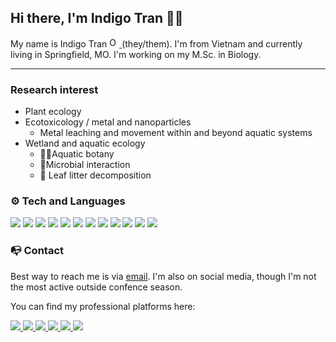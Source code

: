 ## Hi there, I'm Indigo Tran 👋🏽

My name is Indigo Tran <a href="https://orcid.org/0000-0001-9788-8875">
<img alt="ORCID logo" src="https://info.orcid.org/wp-content/uploads/2019/11/orcid_16x16.png" width="16" height="16" />
</a> (they/them). I'm from Vietnam and currently living in Springfield, MO. I'm working on my M.Sc. in Biology.

***

### Research interest
* Plant ecology
* Ecotoxicology / metal and nanoparticles
  - Metal leaching and movement within and beyond aquatic systems
* Wetland and aquatic ecology
  - 🌿🌱Aquatic botany
  - 🦠Microbial interaction
  - 🍂 Leaf litter decomposition

### ⚙ Tech and Languages

<img src= "https://img.shields.io/badge/OS-Windows-informational?style=for-the-badge&logo=windows&logoColor=white&color=748e54" /> <img src= "https://img.shields.io/badge/Code-R-informational?style=for-the-badge&logo=R&logoColor=white&color=748e54" />
<img src= "https://img.shields.io/badge/Code-python-informational?style=for-the-badge&logo=python&logoColor=white&color=748e54" /> <img src= "https://img.shields.io/badge/Code-JMP-informational?style=for-the-badge&logoColor=white&color=748e54"/>
<img src= "https://img.shields.io/badge/Tool-OpenRefine-informational?style=for-the-badge&logoColor=white&color=748e54" /> <img src= "https://img.shields.io/badge/Tool-ImageJ-informational?style=for-the-badge&color=748e54" />
<img src= "https://img.shields.io/badge/Version_Control-Git-informational?style=for-the-badge&logo=git&logoColor=white&color=748e54" /> <img src= "https://img.shields.io/badge/Version_Control-OSF-informational?style=for-the-badge&logoColor=white&color=748e54" />
<img src= "https://img.shields.io/badge/Markup-Markdown-informational?style=for-the-badge&logo=Rstudio&logoColor=white&color=748e54" /> <img src= "https://img.shields.io/badge/Markup-LaTeX-informational?style=for-the-badge&logo=latex&logoColor=white&color=748e54" />
<img src= "https://img.shields.io/badge/Geospatial-ArcGIS-informational?style=for-the-badge&color=748e54" /> <img src= "https://img.shields.io/badge/Geospatial-QGIS-informational?style=for-the-badge&logo=qgis&logoColor=white&color=748e54" />


### 📭 Contact
Best way to reach me is via [email](mailto:trangtran.indigo@gmail.com). I'm also on social media, though I'm not the most active outside confence season.

You can find my professional platforms here:

<a href= "https://twitter.com/IndigoTran?t=P8B4vPXnaWaAnseCi0itwQ&s=09"> 
<img src= "https://img.shields.io/badge/Twitter-@IndigoTran-informational?style=social&logo=twitter&logoColor=blue&color=white" />
</a>

<a href= "https://orcid.org/0000-0001-9788-8875">
<img src= "https://img.shields.io/badge/ORCID--informational?style=social&logo=ORCID&logoColor=green&color=748e54" />
</a>


<a href= "https://github.com/indigotran">
<img src= "https://img.shields.io/badge/GitHub--informational?style=social&logo=github&color=748e54" />
</a>

<a href= "https://osf.io/fne9a/">
<img src= "https://img.shields.io/badge/OSF--informational?style=social&logoColor=green&color=748e54" />
</a>

<a href= "https://www.researchgate.net/profile/Indigo-Tran">
<img src= "https://img.shields.io/badge/ResearchGate--informational?style=social&logo=researchgate&logoColor=748e54?&color=748e54" />
</a>

<a href= "www.linkedin.com/in/indigo-tran">
<img src= "https://img.shields.io/badge/LinkedIn--informational?style=social&logo=linkedin&logoColor=blue&color=748e54" />
</a>

<!-- Resources for making badges: https://shields.io/category/social -->
<!--Resources for badges: https://github.com/alexandresanlim/Badges4-README.md-Profile#-os- -->

